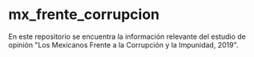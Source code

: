 # mx_frente_corrupcion
En este repositorio se encuentra la información relevante del estudio de opinión "Los Mexicanos Frente a la Corrupción y la Impunidad, 2019".
